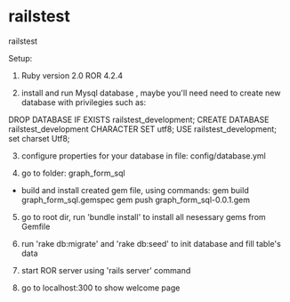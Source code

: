 # railstest
railstest

Setup:

1) Ruby version 2.0 ROR 4.2.4

2) install and run Mysql database , maybe you'll need need to create new database with privilegies such as:

DROP DATABASE IF EXISTS railstest_development;
CREATE DATABASE railstest_development CHARACTER SET utf8;
USE railstest_development;
set charset Utf8;

3) configure properties for your database in file: config/database.yml

4) go to folder: graph_form_sql
- build and install created gem file, using commands:
        gem build graph_form_sql.gemspec
        gem push graph_form_sql-0.0.1.gem

5) go to root dir, run 'bundle install'  to install all nesessary gems from Gemfile

6) run 'rake db:migrate' and 'rake db:seed' to init database and fill table's data

7) start ROR server using 'rails server' command

8) go to localhost:300 to show welcome page